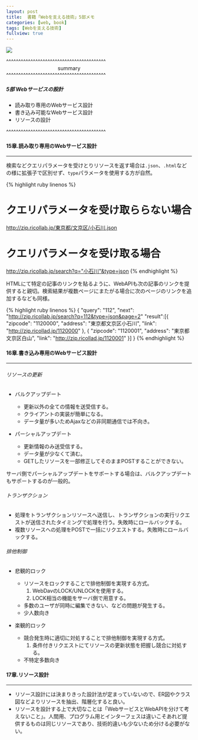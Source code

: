 ```yaml
---
layout: post
title:  書籍「Webを支える技術」5部メモ
categories: [web, book]
tags: [Webを支える技術]
fullview: true
---
```


<a href="http://www.amazon.co.jp/gp/product/4774142042/ref=as_li_qf_sp_asin_il?ie=UTF8&camp=247&creative=1211&creativeASIN=4774142042&linkCode=as2&tag=msmsum-22"><img border="0" src="http://ws-fe.amazon-adsystem.com/widgets/q?_encoding=UTF8&ASIN=4774142042&Format=_SL250_&ID=AsinImage&MarketPlace=JP&ServiceVersion=20070822&WS=1&tag=msmsum-22" ></a><img src="http://ir-jp.amazon-adsystem.com/e/ir?t=msmsum-22&l=as2&o=9&a=4774142042" width="1" height="1" border="0" alt="" style="text-align:left border:none !important; margin:0px !important;" />

^^^^^^^^^^^^^^^^^^^^^^^^^^^^^^^^^^^^^^^^^  
　　　　　　　　　　summary  
^^^^^^^^^^^^^^^^^^^^^^^^^^^^^^^^^^^^^^^^^  

##### 5部 Webサービスの設計
 - 読み取り専用のWebサービス設計
 - 書き込み可能なWebサービス設計
 - リソースの設計

^^^^^^^^^^^^^^^^^^^^^^^^^^^^^^^^^^^^^^^^^  


#### 15章.読み取り専用のWebサービス設計
---

検索などクエリパラメータを受けとりリソースを返す場合は`.json`、`.html`などの様に拡張子で区別せず、`type`パラメータを使用する方が自然。  

{% highlight ruby linenos %}
# クエリパラメータを受け取ららない場合
http://zip.ricollab.jp/東京都/文京区/小石川.json

# クエリパラメータを受け取る場合
http://zip.ricollab.jp/search?q="小石川"&type=json
{% endhighlight %}

HTMLにて特定の記事のリンクを貼るように、WebAPIも次の記事のリンクを提供すると親切。検索結果が複数ページにまたがる場合に次のページのリンクを追加するなども同様。  

{% highlight ruby linenos %}
{
  "query": "112",
  "next": "http://zip.ricollab.jp/search?q=112&type=json&page=2"
  "result":[{
    "zipcode": "1120000",
    "address": "東京都文京区小石川",
    "link": "http://zip.ricollad.jp/1120000"
  },
  {
    "zipcode": "1120001",
    "address": "東京都文京区白山",
    "link": "http://zip.ricollad.jp/1120001"
  }]
}
{% endhighlight %}

#### 16章.書き込み専用のWebサービス設計
---

###### リソースの更新

 - バルクアップデート
   - 更新以外の全ての情報を送受信する。
   - クライアントの実装が簡単になる。
   - データ量が多いためAjaxなどの非同期通信では不向き。

 - パーシャルアップデート
   - 更新情報のみ送受信する。
   - データ量が少なくて済む。
   - GETしたリソースを一部修正してそのままPOSTすることができない。
   
サーバ側でパーシャルアップデートをサポートする場合は、バルクアップデートもサポートするのが一般的。  

###### トランザクション

 - 処理をトランザクションリソースへ送信し、トランザクションの実行リクエストが送信されたタイミングで処理を行う。失敗時にロールバックする。
 - 複数リソースへの処理をPOSTで一括にリクエストする。失敗時にロールバックする。

###### 排他制御

 - 悲観的ロック
   - リソースをロックすることで排他制御を実現する方式。
     1. WebDavのLOCK/UNLOCKを使用する。
     2. LOCK相当の機能をサーバ側で用意する。　
   - 多数のユーザが同時に編集できない、などの問題が発生する。
   - 少人数向き

 - 楽観的ロック
   - 競合発生時に適切に対処することで排他制御を実現する方式。
     1. 条件付きリクエストにてリソースの更新状態を把握し競合に対処する。
   - 不特定多数向き

#### 17章.リソース設計
---

 - リソース設計には決まりきった設計法が定まっていないので、ER図やクラス図などよりリソースを抽出、階層化すると良い。
 - リソースを設計する上で大切なことは「WebサービスとWebAPIを分けて考えないこと」。人間用、プログラム用とインターフェスは違いこそあれど提供するものは同じリソースであり、技術的違いも少ないため分ける必要がない。
